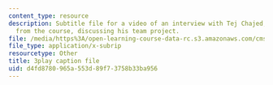 ```yaml
---
content_type: resource
description: Subtitle file for a video of an interview with Tej Chajed, a student
  from the course, discussing his team project.
file: /media/https%3A/open-learning-course-data-rc.s3.amazonaws.com/cms-611j-creating-video-games-fall-2014/d4fd8780965a553d89f73758b33ba956_bgMZSJ2rfNc.vtt
file_type: application/x-subrip
resourcetype: Other
title: 3play caption file
uid: d4fd8780-965a-553d-89f7-3758b33ba956
---
```

